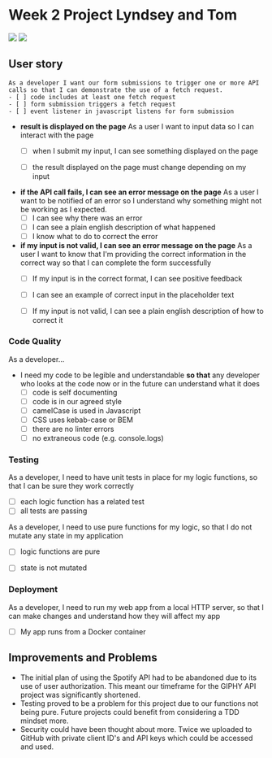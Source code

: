 # Week 2 Project Lyndsey and Tom 


![](https://i.imgur.com/bqyAeIJ.png)
![](https://i.imgur.com/Gy9l8c1.png)

## User story
    As a developer I want our form submissions to trigger one or more API calls so that I can demonstrate the use of a fetch request.
    - [ ] code includes at least one fetch request
    - [ ] form submission triggers a fetch request
    - [ ] event listener in javascript listens for form submission

* **result is displayed on the page**
    As a user I want to input data so I can interact with the page
    - [ ] when I submit my input, I can see something displayed on the page
    - [ ] the result displayed on the page must change depending on my input


* **if the API call fails, I can see an error message on the page**
    As a user I want to be notified of an error so I understand why something might not be working as I expected.
    - [ ] I can see why there was an error
    - [ ] I can see a plain english description of what happened
    - [ ] I know what to do to correct the error

* **if my input is not valid, I can see an error message on the page**
    As a user I want to know that I'm providing the correct information in the correct way so that I can complete the form successfully
    - [ ] If my input is in the correct format, I can see positive feedback
    - [ ] I can see an example of correct input in the placeholder text
    - [ ] If my input is not valid, I can see a plain english description of how to correct it


### Code Quality
As a developer...
* I need my code to be legible and understandable **so that** any developer who looks at the code now or in the future can understand what it does
  - [ ] code is self documenting
  - [ ] code is in our agreed style
  - [ ] camelCase is used in Javascript
  - [ ] CSS uses kebab-case or BEM
  - [ ] there are no linter errors
  - [ ] no extraneous code (e.g. console.logs)

### Testing

As a developer, I need to have unit tests in place for my logic functions, so that I can be sure they work correctly
- [ ] each logic function has a related test
- [ ] all tests are passing

As a developer, I need to use pure functions for my logic, so that I do not mutate any state in my application
- [ ] logic functions are pure
- [ ] state is not mutated


### Deployment

As a developer, I need to run my web app from a local HTTP server, so that I can make changes and understand how they will affect my app
- [ ] My app runs from a Docker container


## Improvements and Problems
- The initial plan of using the Spotify API had to be abandoned due to its use of user authorization. This meant our timeframe for the GIPHY API project was significantly shortened.
- Testing proved to be a problem for this project due to our functions not being pure. Future projects could benefit from considering a TDD mindset more. 
- Security could have been thought about more. Twice we uploaded to GitHub with private client ID's and API keys which could be accessed and used. 

